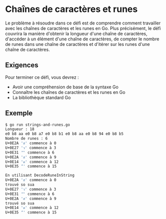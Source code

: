 # Chaînes de caractères et runes

Le problème à résoudre dans ce défi est de comprendre comment travailler avec les chaînes de caractères et les runes en Go. Plus précisément, le défi couvrira la manière d'obtenir la longueur d'une chaîne de caractères, d'accéder à un élément d'une chaîne de caractères, de compter le nombre de runes dans une chaîne de caractères et d'itérer sur les runes d'une chaîne de caractères.

## Exigences

Pour terminer ce défi, vous devrez :

- Avoir une compréhension de base de la syntaxe Go
- Connaître les chaînes de caractères et les runes en Go
- La bibliothèque standard Go

## Exemple

```sh
$ go run strings-and-runes.go
Longueur : 18
e0 b8 aa e0 b8 a7 e0 b8 b1 e0 b8 aa e0 b8 94 e0 b8 b5
Nombre de runes : 6
U+0E2A 'ส' commence à 0
U+0E27 'ว' commence à 3
U+0E31 'ั' commence à 6
U+0E2A 'ส' commence à 9
U+0E14 'ด' commence à 12
U+0E35 'ี' commence à 15

En utilisant DecodeRuneInString
U+0E2A 'ส' commence à 0
trouvé so sua
U+0E27 'ว' commence à 3
U+0E31 'ั' commence à 6
U+0E2A 'ส' commence à 9
trouvé so sua
U+0E14 'ด' commence à 12
U+0E35 'ี' commence à 15
```
